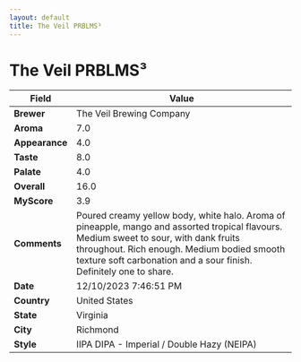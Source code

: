 ```yaml
---
layout: default
title: The Veil PRBLMS³
---
```


# The Veil PRBLMS³

| Field         | Value                                                                                                   |
|---------------|---------------------------------------------------------------------------------------------------------|
| **Brewer**    | The Veil Brewing Company                                                                                        |
| **Aroma**     | 7.0                                                                                         |
| **Appearance**| 4.0                                                                                    |
| **Taste**     | 8.0                                                                                         |
| **Palate**    | 4.0                                                                                        |
| **Overall**   | 16.0                                                                                       |
| **MyScore**   | 3.9                                                                                       |
| **Comments**  | Poured creamy yellow body, white halo. Aroma of pineapple, mango and assorted tropical flavours. Medium sweet to sour, with dank fruits throughout. Rich enough. Medium bodied smooth texture soft carbonation and a sour finish. Definitely one to share.                                                                                      |
| **Date**      | 12/10/2023 7:46:51 PM                                                                                          |
| **Country**   | United States                                                                                       |
| **State**     | Virginia                                                                                         |
| **City**      | Richmond                                                                                          |
| **Style**     | IIPA DIPA - Imperial / Double Hazy (NEIPA)                                                                                         |
